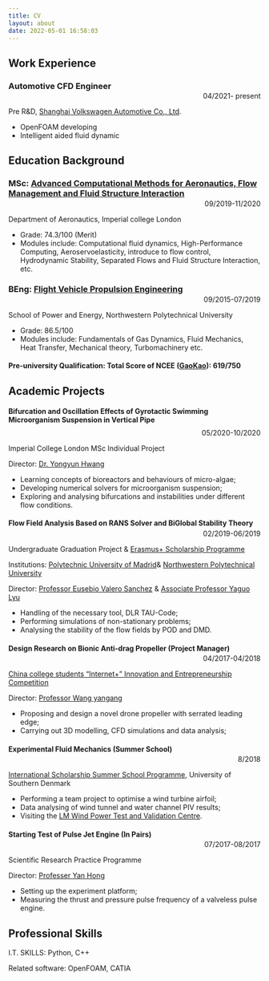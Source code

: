 ```yaml
---
title: CV
layout: about
date: 2022-05-01 16:58:03
---
```


## Work Experience

### Automotive CFD Engineer 

<div style="margin-top:-3%; text-align: right"> 04/2021- present </div> 

Pre R&D, [Shanghai Volkswagen Automotive Co., Ltd](https://volkswagengroupchina.com.cn/en/partner/saicvolkswagen).

- OpenFOAM developing
- Intelligent aided fluid dynamic

Education Background
---

### MSc: [Advanced Computational Methods for Aeronautics, Flow Management and Fluid Structure Interaction](https://www.imperial.ac.uk/study/pg/aeronautics/computational-methods/) 

<div style="margin-top:-3%; text-align: right"> 09/2019-11/2020 </div> 

Department of Aeronautics, Imperial college London

- Grade: 74.3/100 (Merit)
- Modules include: Computational fluid dynamics, High-Performance Computing, Aeroservoelasticity, introduce to flow control, Hydrodynamic Stability, Separated Flows and Fluid Structure Interaction, etc.  

### BEng: [Flight Vehicle Propulsion Engineering](https://en.nwpu.edu.cn/index.htm)

<div style="margin-top:-3%; text-align: right"> 09/2015-07/2019 </div> 

School of Power and Energy, Northwestern Polytechnical University 

- Grade: 86.5/100
- Modules include: Fundamentals of Gas Dynamics, Fluid Mechanics, Heat Transfer, Mechanical theory, Turbomachinery etc. 

#### Pre-university Qualification: Total Score of NCEE ([GaoKao](https://en.wikipedia.org/wiki/Gaokao)): 619/750

Academic Projects
---

#### Bifurcation and Oscillation Effects of Gyrotactic Swimming Microorganism Suspension in Vertical Pipe

<div style="margin-top:-2%; text-align: right"> 05/2020-10/2020 </div> 

Imperial College London MSc Individual Project

Director: [Dr. Yongyun Hwang](https://www.imperial.ac.uk/people/y.hwang)

- Learning concepts of bioreactors and behaviours of micro-algae;
- Developing numerical solvers for microorganism suspension;
- Exploring and analysing bifurcations and instabilities under different flow conditions.



#### Flow Field Analysis Based on RANS Solver and BiGlobal Stability Theory

<div style="margin-top:-3%; text-align: right"> 02/2019-06/2019 </div> 

Undergraduate Graduation Project & [Erasmus+ Scholarship Programme](https://erasmus-plus.ec.europa.eu/)

Institutions: [Polytechnic University of Madrid](http://www.upm.es/internacional)& [Northwestern Polytechnical University](https://en.nwpu.edu.cn/)

Director: [Professor Eusebio Valero Sanchez](http://www.upm.es/observatorio/vi/index.jsp?pageac=investigador.jsp&idInvestigador=5214) & [Associate Professor Yaguo Lyu](https://teacher.nwpu.edu.cn/yaguo)

- Handling of the necessary tool, DLR TAU-Code;
- Performing simulations of non-stationary problems;
- Analysing the stability of the flow fields by POD and DMD.



#### Design Research on Bionic Anti-drag Propeller (Project Manager)

<div style="margin-top:-3%; text-align: right"> 04/2017-04/2018 </div> 

[China college students “Internet+” Innovation and Entrepreneurship Competition](https://www.pilcchina.org/?locale=en)

Director: [Professor Wang yangang](https://teacher.nwpu.edu.cn/wangyg.html)

- Proposing and design a novel drone propeller with serrated leading edge;
- Carrying out 3D modelling, CFD simulations and data analysis;



#### Experimental Fluid Mechanics (Summer School)

<div style="margin-top:-3%; text-align: right"> 8/2018 </div> 

[International Scholarship Summer School Programme](https://odin.sdu.dk/sitecore/index.php?a=fagbesk&id=79256&lang=en), University of Southern Denmark

- Performing a team project to optimise a wind turbine airfoil;
- Data analysing of wind tunnel and water channel PIV results;
- Visiting the [LM Wind Power Test and Validation Centre](https://www.lmwindpower.com/en/services/technology-centers/test-and-validation-center-denmark).



#### Starting Test of Pulse Jet Engine (In Pairs)

<div style="margin-top:-3%; text-align: right"> 07/2017-08/2017 </div> 

Scientific Research Practice Programme

Director: [Professer Yan Hong](https://teacher.nwpu.edu.cn/m/en/2010010152.html)

- Setting up the experiment platform;
- Measuring the thrust and pressure pulse frequency of a valveless pulse engine.

Professional Skills
---

I.T. SKILLS: Python, C++

Related software: OpenFOAM, CATIA

